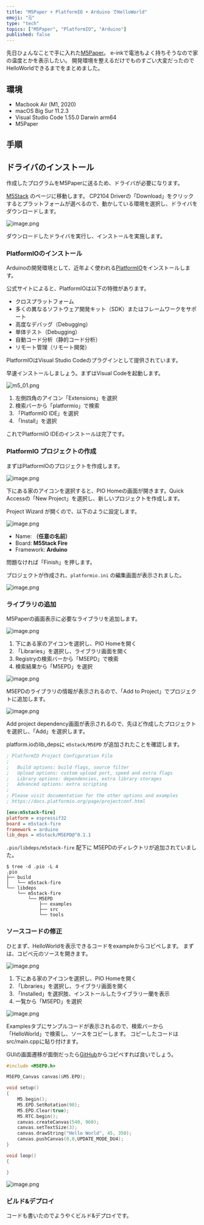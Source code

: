 ```yaml
---
title: "M5Paper + PlatformIO + Arduino でHelloWorld"
emoji: "🗒"
type: "tech"
topics: ["M5Paper", "PlatformIO", "Arduino"]
published: false
---
```


先日ひょんなことで手に入れた[M5Paper](https://www.switch-science.com/catalog/6749/)。
e-inkで電池もよく持ちそうなので家の温度とかを表示したい。
開発環境を整えるだけでものすごい大変だったのでHelloWorldできるまでをまとめました。

## 環境

- Macbook Air (M1, 2020)
- macOS Big Sur 11.2.3
- Visual Studio Code 1.55.0 Darwin arm64
- M5Paper

## 手順

## ドライバのインストール

作成したプログラムをM5Paperに送るため、ドライバが必要になります。

[M5Stack](https://m5stack-store.myshopify.com/pages/download) のページに移動します。
CP2104 Driverの「Download」をクリックするとプラットフォームが選べるので、動かしている環境を選択し、ドライバをダウンロードします。

![image.png](https://qiita-image-store.s3.ap-northeast-1.amazonaws.com/0/36587/e2114f1b-c2a0-3b9e-6003-3e24e30c2b2d.png)

ダウンロードしたドライバを実行し、インストールを実施します。

### PlatformIOのインストール

Arduinoの開発環境として、近年よく使われる[PlatformIO](https://platformio.org/)をインストールします。

公式サイトによると、PlatformIOは以下の特徴があります。

- クロスプラットフォーム
- 多くの異なるソフトウェア開発キット（SDK）またはフレームワークをサポート
- 高度なデバッグ（Debugging）
- 単体テスト（Debugging）
- 自動コード分析（静的コード分析）
- リモート管理（リモート開発）

PlatformIOはVisual Studio Codeのプラグインとして提供されています。

早速インストールしましょう。まずはVisual Codeを起動します。

![m5_01.png](https://qiita-image-store.s3.ap-northeast-1.amazonaws.com/0/36587/83d95a93-c9cc-6712-b9a1-f95e6e122377.png)


1. 左側四角のアイコン「Extensions」を選択
2. 検索バーから「platformio」で検索
3. 「PlatformIO IDE」を選択
4. 「Install」を選択

これでPlatformIO IDEのインストールは完了です。

### PlatformIO プロジェクトの作成

まずはPlatformIOのプロジェクトを作成します。

![image.png](https://qiita-image-store.s3.ap-northeast-1.amazonaws.com/0/36587/00d06c7c-3e10-23bd-689c-a605c641387a.png)

下にある家のアイコンを選択すると、PIO Homeの画面が開きます。Quick Accessの「New Project」を選択し、新しいプロジェクトを作成します。

Project Wizard が開くので、以下のように設定します。

![image.png](https://qiita-image-store.s3.ap-northeast-1.amazonaws.com/0/36587/98a00a6e-9386-7522-07e9-7b3b97db659b.png)

- Name: **（任意の名前）**
- Board: **M5Stack Fire**
- Framework: **Arduino**

問題なければ「Finish」を押します。

プロジェクトが作成され、`platformio.ini` の編集画面が表示されました。

![image.png](https://qiita-image-store.s3.ap-northeast-1.amazonaws.com/0/36587/53424336-a596-7c93-22eb-cb8c91536fea.png)


### ライブラリの追加

M5Paperの画面表示に必要なライブラリを追加します。

![image.png](https://qiita-image-store.s3.ap-northeast-1.amazonaws.com/0/36587/730444f8-4796-bff5-4c19-e0709131e8d0.png)

1. 下にある家のアイコンを選択し、PIO Homeを開く
2. 「Libraries」を選択し、ライブラリ画面を開く
3. Registryの検索バーから「M5EPD」で検索
4. 検索結果から「M5EPD」を選択

![image.png](https://qiita-image-store.s3.ap-northeast-1.amazonaws.com/0/36587/71151f00-4a3d-9b3a-bc0d-742f89d4eae4.png)

M5EPDのライブラリの情報が表示されるので、「Add to Project」でプロジェクトに追加します。

![image.png](https://qiita-image-store.s3.ap-northeast-1.amazonaws.com/0/36587/00be6372-f5fe-99f1-df84-b56ceb80fa11.png)

Add project dependency画面が表示されるので、先ほど作成したプロジェクトを選択し、「Add」を選択します。

platform.ioのlib_depsに `m5stack/M5EPD` が追加されたことを確認します。

```ini:platformio.ini
; PlatformIO Project Configuration File
;
;   Build options: build flags, source filter
;   Upload options: custom upload port, speed and extra flags
;   Library options: dependencies, extra library storages
;   Advanced options: extra scripting
;
; Please visit documentation for the other options and examples
; https://docs.platformio.org/page/projectconf.html

[env:m5stack-fire]
platform = espressif32
board = m5stack-fire
framework = arduino
lib_deps = m5stack/M5EPD@^0.1.1
```

 `.pio/libdeps/m5stack-fire` 配下に M5EPDのディレクトリが追加されていました。

```shell-session
$ tree -d .pio -L 4
.pio
├── build
│   └── m5stack-fire
└── libdeps
    └── m5stack-fire
        └── M5EPD
            ├── examples
            ├── src
            └── tools
```

### ソースコードの修正

ひとまず、HelloWorldを表示できるコードをexampleからコピペします。
まずは、コピペ元のソースを開きます。

![image.png](https://qiita-image-store.s3.ap-northeast-1.amazonaws.com/0/36587/a12a8461-c24f-a89c-63f8-683a022f7c80.png)

1. 下にある家のアイコンを選択し、PIO Homeを開く
2. 「Libraries」を選択し、ライブラリ画面を開く
3. 「Installed」を選択肢、インストールしたライブラリ一蘭を表示
4. 一覧から「M5EPD」を選択

![image.png](https://qiita-image-store.s3.ap-northeast-1.amazonaws.com/0/36587/a58e49be-bc31-45c5-6c6b-c35aada0155e.png)

Examplesタブにサンプルコードが表示されるので、検索バーから「HelloWorld」で検索し、ソースをコピーします。
コピーしたコードはsrc/main.cppに貼り付けます。

GUIの画面遷移が面倒だったら[GitHub](https://github.com/m5stack/M5EPD/blob/main/examples/Basics/HelloWorld/HelloWorld.ino)からコピペすれば良いでしょう。

```cpp:src/main.cpp
#include <M5EPD.h>

M5EPD_Canvas canvas(&M5.EPD);

void setup()
{
    M5.begin();
    M5.EPD.SetRotation(90);
    M5.EPD.Clear(true);
    M5.RTC.begin();
    canvas.createCanvas(540, 960);
    canvas.setTextSize(3);
    canvas.drawString("Hello World", 45, 350);
    canvas.pushCanvas(0,0,UPDATE_MODE_DU4);
}

void loop()
{

}
```

![image.png](https://qiita-image-store.s3.ap-northeast-1.amazonaws.com/0/36587/eb7f04a5-b65d-751c-ac57-ecbbfe31ac87.png)


### ビルド&デプロイ

コードも書いたのでようやくビルド&デプロイです。

